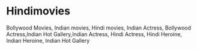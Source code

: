 Hindimovies
===========

Bollywood Movies, Indian movies, Hindi movies, Indian Actress, Bollywood Actress,Indian Hot Gallery,Indian Actress, Hindi Actress, Hindi Heroine, Indian Heroine, Indian Hot Gallery